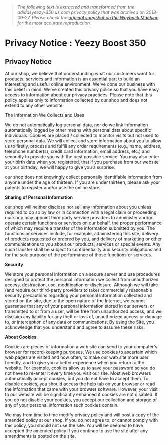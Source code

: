 > *The following text is extracted and transformed from the adidasyeezy-350.us.com privacy policy that was archived on 2018-09-27. Please check the [original snapshot on the Wayback Machine](https://web.archive.org/web/20180927154313id_/http%3A//www.adidasyeezy-350.us.com/privacy.html) for the most accurate reproduction.*

# Privacy Notice : Yeezy Boost 350

##  Privacy Notice

At our shop, we believe that understanding what our customers want for products, services and information is an essential part to build an interesting and useful online environment. We've done our business with this belief in mind. We've created this privacy police so that you have easy access to information about our privacy practices. Please note that this policy applies only to information collected by our shop and does not extend to any other website.

The Information We Collects and Uses

We do not automatically log personal data, nor do we link information automatically logged by other means with personal data about specific individuals. Cookies are placed / collected to monitor visits but not used to store personal data. We will collect and store information about you to allow us to firstly, process and fulfill any order requirements (e.g., name, address, telephone number(s), credit card information, email address, etc.) and secondly to provide you with the best possible service. You may also enter your birth date when you registered, that if you purchase from our website at your birthday, we will happy to give you a surprise.

our shop does not knowingly collect personally identifiable information from anyone under the age of thirteen. If you are under thirteen, please ask your patents to register and/or use the online store.

**Sharing of Personal Information**

our shop will neither disclose nor sell any information about you unless required to do so by law or in connection with a legal claim or proceeding.  
our shop may appoint third party service providers to administer and/or operate certain functions or services on our behalf, the proper performance of which may require a transfer of the information submitted by you. The functions or services include, for example, administering this site, delivery of products requested or ordered by you, and delivery of marketing or other communications to you about our products, services or special events. Any such transfer shall be subject to confidentiality and security obligations and for the sole purpose of the performance of those functions or services.

**Security**

We store your personal information on a secure server and use procedures designed to protect the personal information we collect from unauthorized access, destruction, use, modification or disclosure. Although we will take (and require our third-party providers to take) commercially reasonable security precautions regarding your personal information collected and stored on the site, due to the open nature of the Internet, we cannot guarantee that any of your personal information stored in our servers, or transmitted to or from a user, will be free from unauthorized access, and we disclaim any liability for any theft or loss of, unauthorized access or damage to, or interception of any data or communications. By using the Site, you acknowledge that you understand and agree to assume these risks.

**About Cookies**

Cookies are pieces of information a web site can send to your computer's browser for record-keeping purposes. We use cookies to ascertain which web pages are visited and how often, to make our web site more user friendly, and to give you a better experience when you return to the website. For example, cookies allow us to save your password so you do not have to re-enter it every time you visit our site. Most web browsers automatically accept cookies, but you do not have to accept them. To disable cookies, you should access the help tab on your browser or read the information that came with your browser software. However, your visit to our website will be significantly enhanced if cookies are not disabled. If you do not disable your cookies, you accept our collection and storage of any of your personal information such cookies contain.

We may from time to time modify privacy policy and will post a copy of the amended policy at our shop. If you do not agree to, or cannot comply with this policy, you should not use the site. You will be deemed to have accepted the amended policy if you continue to use the site after any amendments is posted on the site.
